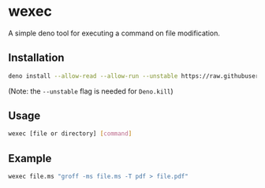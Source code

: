 # wexec

A simple deno tool for executing a command on file modification.

## Installation

```bash
deno install --allow-read --allow-run --unstable https://raw.githubusercontent.com/taigah/wexec/master/wexec.ts
```

(Note: the `--unstable` flag is needed for `Deno.kill`)

## Usage

```bash
wexec [file or directory] [command]
```

## Example

```bash
wexec file.ms "groff -ms file.ms -T pdf > file.pdf"
```
